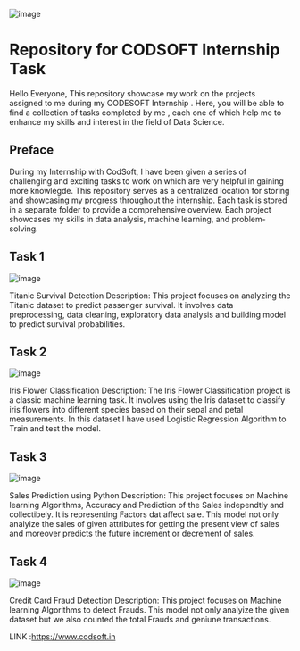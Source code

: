 ![image](https://github.com/99-chetna/CODSOFT/assets/112334463/e3472d2f-4616-4ec5-8de2-0b5ecf7bdc2a)


#  Repository for CODSOFT Internship Task
Hello Everyone, This repository showcase my work on the projects assigned to me during my CODESOFT Internship . Here, you will be able to find a collection of tasks completed by me , each one of which help me to   enhance my skills and interest in the field of Data Science. 




## Preface 

During my Internship with CodSoft, I have been given a series of challenging and exciting tasks to work on which are very helpful in gaining more knowlegde. This repository serves as a centralized location for storing and showcasing my progress throughout the internship. Each task is stored in a separate folder to provide a comprehensive overview. Each project showcases my skills in data analysis, machine learning, and problem-solving.

## Task 1

![image](https://github.com/99-chetna/CODSOFT/assets/112334463/f163e3e8-9e8c-4cda-bd5f-1355d96b68eb)

Titanic Survival Detection Description: This project focuses on analyzing the Titanic dataset to predict passenger survival. It involves data preprocessing, data cleaning,  exploratory data analysis and building  model to predict survival probabilities. 

## Task 2 

![image](https://github.com/99-chetna/CODSOFT/assets/112334463/03ca4bc5-b528-4376-b343-91445f6dbdf7)


Iris Flower Classification Description: The Iris Flower Classification project is a classic machine learning task. It involves using the Iris dataset to classify iris flowers into different species based on their sepal and petal measurements. In this dataset I have used Logistic Regression Algorithm to Train and test the model. 

## Task 3

![image](https://github.com/99-chetna/CODSOFT/assets/112334463/24f43b2b-a3a9-4c3e-a075-1ee0c730c40c)


Sales Prediction using Python Description: This project focuses on Machine learning Algorithms, Accuracy and Prediction  of the Sales independtly and collectibely. It is representing Factors dat affect sale. This model not only analyize the sales of given attributes for getting the present view of sales and moreover predicts the future increment or decrement of sales.

## Task 4

![image](https://github.com/99-chetna/CODSOFT/assets/112334463/a6d35d23-caa6-4f5e-a66a-fcf311a3eec9)


Credit Card Fraud Detection Description: This project focuses on Machine learning Algorithms to detect Frauds. This model not only analyize the given dataset but we also counted the total Frauds and geniune transactions.

LINK :https://www.codsoft.in
